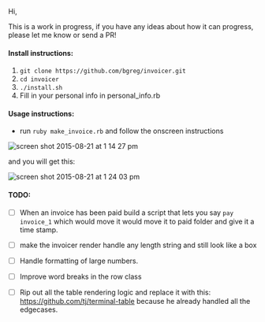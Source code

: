 Hi, 

This is a work in progress, if you have any ideas about how it can progress, please let me know or send a PR! 

#### Install instructions: 

1. `git clone https://github.com/bgreg/invoicer.git`
1. `cd invoicer`
1. `./install.sh`
1. Fill in your personal info in personal_info.rb


#### Usage instructions:

- run `ruby make_invoice.rb` and follow the onscreen instructions

![screen shot 2015-08-21 at 1 14 27 pm](https://cloud.githubusercontent.com/assets/3711139/9418217/3258c862-4807-11e5-9db3-dff1c477de0c.png)


and you will get this: 

![screen shot 2015-08-21 at 1 24 03 pm](https://cloud.githubusercontent.com/assets/3711139/9418327/fe96adae-4807-11e5-8397-f8af75525732.png)



#### TODO: 

- [ ] When an invoice has been paid build a script that lets you say `pay invoice_1` 
    which would move it would move it to paid folder and give it a time stamp.  

- [ ] make the invoicer render handle any length string and still look like a box

- [ ] Handle formatting of large numbers.  

- [ ] Improve word breaks in the row class

- [ ] Rip out all the table rendering logic and replace it with this: https://github.com/tj/terminal-table because he already handled all the edgecases.  

